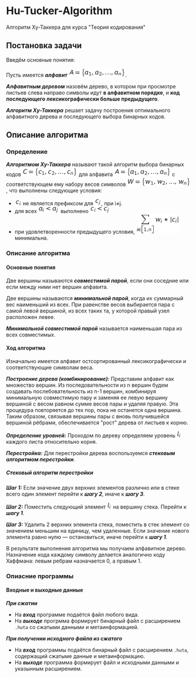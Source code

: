 # Hu-Tucker-Algorithm
Алгоритм Ху-Таккера для курса "Теория кодирования"
## Постановка задачи
Введём основные понятия:

Пусть имеется ***алфавит*** ![img1](/img/A.png).

***Алфавитным деревом*** назовём дерево, в котором при просмотре листьев слева направо символы идут **в алфавитном порядке**, и **код последующего лексикографически больше предыдущего**.

***Алгоритм Ху-Таккера*** решает задачу построения оптимального алфавитного дерева и последующего выбора бинарных кодов.

## Описание алгоритма

### Определение
***Алгоритмом Ху-Таккера*** называют такой алгоритм выбора бинарных кодов ![img2](/img/C.png) для алфавита ![img](/img/A.png) с соответствующем ему набору весов символов ![img3](/img/W.png), что выполнены следующие условия:

- ![img4](/img/c_i.png) не является префиксом для ![img5](/img/c_j.png), при i≠j.
- для всех ![img8](/img/a_a.png) выполнено ![img6](/img/c_c.png)
- при удовлетворенности предыдущего условия, ![img7](/img/sum.png) минимальна.

### Описание алгоритма
#### Основные понятия
Две вершины называются ***совместимой парой***, если они соседние или если между ними нет вершин алфавита.

Две вершины называются ***минимальной парой***, когда их суммарный вес наименьший из всех. При равенстве весов выбирается пара с самой левой вершиной, из всех таких та, у которой правый узел расположен левее.

***Минимальной совместимой парой*** называется наименьшая пара из всех совместимых.

#### Ход алгоритма

Изначально имеется алфавит остсортированный лексикографически и соответствующие символам веса.

***Построение дерева (комбинирование):*** Представим алфавит как множество вершин. Из последовательности из n вершин будем создавать послебовательность из n-1 вершин, комбинируя минимальную совместимую пару и заменяя ее левую вершину вершиной с весом равном сумме весов пары и удаляя правую. Эта процедура повторяется до тех пор, пока не останется одна вершина. Таким образом, связывая вершины пары с вновь получившейся вершиной рёбрами, обеспечивается "рост" дерева от листьев к корню.

***Определение уровней:*** Проходом по дереву определяем уровень ![img9](/img/l_i.png) каждого листа относительно корня.

***Перестройка:*** Для перестройки дерева воспользуемся ***стековым алгоритмом перестройки***.

##### Стековый алгоритм перестройки
***Шаг 1:*** Если значение двух верхних элементов различно или в стеке всего один элемент перейти к ***шагу 2***, иначе к ***шагу 3***.

***Шаг 2:*** Поместить следующий элемент ![img10](/img/l_i.png) на вершину стека. Перейти к ***шагу 1***.

***Шаг 3:*** Удалить 2 верхних элемента стека, поместить в стек элемент со значением меньшим на единицу, чем удаленные. Если значение нового элемента равно нулю — остановиться, иначе перейти к ***шагу 1***.

В результате выполнения алгоритма мы получаем алфавитное дерево. Назначение кода каждому символу делается аналогично коду Хаффмана: левым ребрам назначается 0, а правым 1.

### Опиасние программы
#### Входные и выходные данные

***При сжатии***

- На ***вход*** программе подаётся файл любого вида.
- На ***выходе*** прогрмма формирует бинарный файл с расширением `.huta` со сжатыми данными и метаинформацией.

***При получении исходного файла из сжатого***

- На ***вход*** программы подаётся бинарный файл с расширением `.huta`, содержащий сжатыме данные и метаинформацию.
- На ***выходе*** программа формирует файл и исходными данными и указынным расширением.
